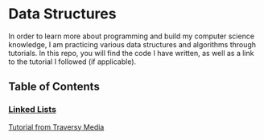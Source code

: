 # Data Structures

In order to learn more about programming and build my computer science knowledge, I am practicing various data structures and algorithms through tutorials. In this repo, you will find the code I have written, as well as a link to the tutorial I followed (if applicable).

## Table of Contents

### [Linked Lists](https://github.com/ksdevinney/data-structures/blob/main/linked-list.js)

[Tutorial from Traversy Media](https://www.youtube.com/watch?v=ZBdE8DElQQU)